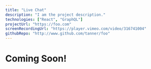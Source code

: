 ```yaml
---
title: "Live Chat"
description: "I am the project description."
technologies: ["React", "GraphQL"]
projectUrl: "https://foo.com"
screenRecordingUrl: "https://player.vimeo.com/video/316741004"
githubRepo: "http://www.github.com/tanner/foo"
---
```


# Coming Soon!
